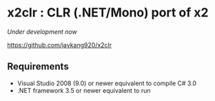 x2clr : CLR (.NET/Mono) port of x2
==================================

_Under development now_

https://github.com/jaykang920/x2clr

Requirements
------------

* Visual Studio 2008 (9.0) or newer equivalent to compile C# 3.0
* .NET framework 3.5 or newer equivalent to run
